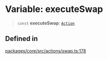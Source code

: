# Variable: executeSwap

> `const` **executeSwap**: [`Action`](../interfaces/Action.md)

## Defined in

[packages/core/src/actions/swap.ts:178](https://github.com/ai16z/eliza/blob/d30d0a6e4929f1f9ad2fee78a425cc005922c069/packages/core/src/actions/swap.ts#L178)
